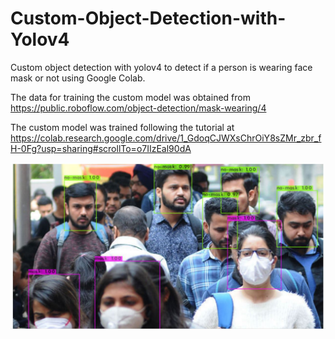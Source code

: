 # Custom-Object-Detection-with-Yolov4
Custom object detection with yolov4 to detect if a person is wearing face mask or not using Google Colab.

The data for training the custom model was obtained from https://public.roboflow.com/object-detection/mask-wearing/4  

The custom model was trained following the tutorial at https://colab.research.google.com/drive/1_GdoqCJWXsChrOiY8sZMr_zbr_fH-0Fg?usp=sharing#scrollTo=o7IIzEal90dA

<img src="https://github.com/abyanjan/Custom-Object-Detection-with-Yolov4/blob/master/face_mask_detecion.JPG" width:400 height:400>

